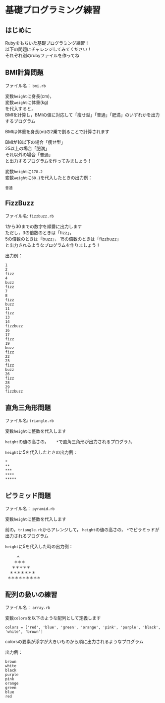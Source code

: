 # 基礎プログラミング練習
## はじめに
Rubyをもちいた基礎プログラミング練習！  
以下の問題にチャレンジしてみてください！  
それぞれ別のrubyファイルを作ってね
## BMI計算問題
ファイル名： `bmi.rb`

変数`height`に身長(cm)，  
変数`weight`に体重(kg)  
を代入すると，  
BMIを計算し，BMIの値に対応して「痩せ型」「普通」「肥満」のいずれかを出力するプログラム

BMIは体重を身長(m)の2乗で割ることで計算されます

BMIが18以下の場合「痩せ型」  
25以上の場合「肥満」  
それ以外の場合「普通」  
と出力するプログラムを作ってみましょう！

変数`height`に`178.2`  
変数`weight`に`60.1`を代入したときの出力例：
```
普通
```

## FizzBuzz
ファイル名: `fizzbuzz.rb`

1から30までの数字を順番に出力します  
ただし，3の倍数のときは「fizz」，  
5の倍数のときは「buzz」，
15の倍数のときは「fizzbuzz」  
と出力されるようなプログラムを作りましょう！

出力例：
```
1
2
fizz
4
buzz
fizz
7
8
fizz
buzz
11
fizz
13
14
fizzbuzz
16
17
fizz
19
buzz
fizz
22
23
fizz
buzz
26
fizz
28
29
fizzbuzz
```

## 直角三角形問題
ファイル名: `triangle.rb`

変数`height`に整数を代入します

`height`の値の高さの，　　
`*`で直角三角形が出力されるプログラム

`height`に5を代入したときの出力例：
```
*
**
***
****
*****
```

## ピラミッド問題
ファイル名： `pyramid.rb`

変数`height`に整数を代入します

前の，`triangle.rb`からアレンジして，
`height`の値の高さの，
`*`でピラミッドが出力されるプログラム

`height`に5を代入した時の出力例：
```
     ＊
    ＊＊＊
   ＊＊＊＊＊
  ＊＊＊＊＊＊＊
 ＊＊＊＊＊＊＊＊＊
```


## 配列の扱いの練習
ファイル名： `array.rb`

変数`colors`を以下のような配列として定義します
```
colors = ['red', 'blue', 'green', 'orange', 'pink', 'purple', 'black', 'white', 'brown']
```

colorsの要素が添字が大きいものから順に出力されるようなプログラム

出力例：
```
brown
white
black
purple
pink
orange
green
blue
red
```